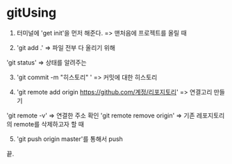 # gitUsing


1. 터미널에 'get init'을 먼저 해준다.  => 맨처음에 프로젝트를 올릴 때

2. 'git add .' => 파일 전부 다 올리기 위해

'git status' => 상태를 알려주는

3. 'git commit -m "히스토리" ' => 커밋에 대한 히스토리

4. 'git remote add origin https://github.com/계정/리포지토리' => 연결고리 만들기

'git remote -v' => 연결한 주소 확인
'git remote remove origin' => 기존 레포지토리의 remote를 삭제하고자 할 때


5. 'git push origin master'를 통해서 push

끝.
